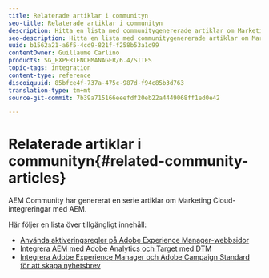 ```yaml
---
title: Relaterade artiklar i communityn
seo-title: Relaterade artiklar i communityn
description: Hitta en lista med communitygenererade artiklar om Marketing Cloud-integreringar med AEM.
seo-description: Hitta en lista med communitygenererade artiklar om Marketing Cloud-integreringar med AEM.
uuid: b1562a21-a6f5-4cd9-821f-f258b53a1d99
contentOwner: Guillaume Carlino
products: SG_EXPERIENCEMANAGER/6.4/SITES
topic-tags: integration
content-type: reference
discoiquuid: 85bfce4f-737a-475c-987d-f94c85b3d763
translation-type: tm+mt
source-git-commit: 7b39a715166eeefdf20eb22a4449068ff1ed0e42

---
```



# Relaterade artiklar i communityn{#related-community-articles}

AEM Community har genererat en serie artiklar om Marketing Cloud-integreringar med AEM.

Här följer en lista över tillgängligt innehåll:

* [Använda aktiveringsregler på Adobe Experience Manager-webbsidor](https://helpx.adobe.com/experience-manager/using/dtm.html)
* [Integrera AEM med Adobe Analytics och Target med DTM](https://helpx.adobe.com/experience-manager/using/integrate-digital-marketing-solutions.html)
* [Integrera Adobe Experience Manager och Adobe Campaign Standard för att skapa nyhetsbrev](https://helpx.adobe.com/experience-manager/using/aem_campaign.html)

